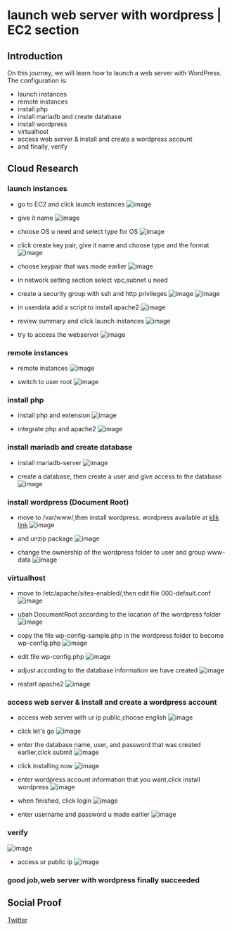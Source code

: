 

# launch web server with wordpress | EC2 section 

## Introduction

On this journey, we will learn how to launch a web server with WordPress. The configuration is:
- launch instances
- remote instances
- install php
- install mariadb and create database
- install wordpress
- virtualhost
- access web server & install and create a wordpress account
- and finally, verify

## Cloud Research
### launch instances
- go to EC2 and click launch instances 
![image](https://user-images.githubusercontent.com/120786669/231066287-b79ce3e0-7fc0-4dfb-9c10-801e2733c7da.png)

- give it name 
![image](https://user-images.githubusercontent.com/120786669/231066727-c2d31b95-19da-4a15-8e1b-24bbf20b9fcb.png)

- choose OS u need and select type for OS
![image](https://user-images.githubusercontent.com/120786669/231066823-aaf98aeb-9829-43ed-af87-8c74a3453685.png)

- click create key pair, give it name and choose type and the format
![image](https://user-images.githubusercontent.com/120786669/231067055-a267dca3-6a13-4cbd-99b3-31616bb24e08.png)

- choose keypair that was made earlier
![image](https://user-images.githubusercontent.com/120786669/231067177-8acdcd62-7518-4e63-a1c3-3bffb64a90fc.png)

- in network setting section select vpc,subnet u need
- create a security group with ssh and http privileges
![image](https://user-images.githubusercontent.com/120786669/231068684-b0ea0ef6-d861-4e12-b47e-f7d6b95f5aa1.png)
![image](https://user-images.githubusercontent.com/120786669/231068711-379a1102-3afb-45ce-8cc5-44774de00419.png)

- in userdata add a script to install apache2
![image](https://user-images.githubusercontent.com/120786669/231068915-6a82ef70-7d9f-44e9-b9be-ccc198b784a5.png)

- review summary and click launch instances
![image](https://user-images.githubusercontent.com/120786669/231322097-9293403c-3fb4-40a7-8e2a-37a717706e1b.png)

- try to access the webserver
![image](https://user-images.githubusercontent.com/120786669/231069138-12121089-d77f-4cf5-8d43-9402971f9b7f.png)

### remote instances
- remote instances
![image](https://user-images.githubusercontent.com/120786669/231069265-83827cc8-5e06-4938-aa8c-a272e6fe828f.png)

- switch to user root
![image](https://user-images.githubusercontent.com/120786669/231069374-8897f9ba-8fa6-4fe7-b4ae-7e9fdea6b6c3.png)

### install php 
- install php and extension
![image](https://user-images.githubusercontent.com/120786669/231069456-6d957b75-7a16-4047-a660-760fe9dcb241.png)

- integrate php and apache2
![image](https://user-images.githubusercontent.com/120786669/231317450-33891ed4-d481-44bb-a0cb-b70b42e2c4d1.png)

### install mariadb and create database
- install mariadb-server
![image](https://user-images.githubusercontent.com/120786669/231317879-73693168-46b9-4029-a4c3-3b2e6f4c07ab.png)

- create a database, then create a user and give access to the database
![image](https://user-images.githubusercontent.com/120786669/231318276-2a8d83a9-9e9e-4c43-bc93-0e5154f73dfd.png)

### install wordpress (Document Root)
- move to /var/www/,then install wordpress. wordpress available at [klik link](https://wordpress.org/latest.zip)
![image](https://user-images.githubusercontent.com/120786669/231318815-a607aaf0-6a6c-4cac-b77c-7ebe7fa14872.png)

- and unzip package
![image](https://user-images.githubusercontent.com/120786669/231318871-6d5bbbc9-cd39-4539-bb25-33bb2ec51d4d.png)

- change the ownership of the wordpress folder to user and group www-data
![image](https://user-images.githubusercontent.com/120786669/231319015-de528769-efd5-474d-8054-aa6a259f0867.png)

### virtualhost
- move to /etc/apache/sites-enabled/,then edit file 000-default.conf
![image](https://user-images.githubusercontent.com/120786669/231319145-96172321-aa61-49af-9b12-3d9b4b8375b5.png)

- ubah DocumentRoot according to the location of the wordpress folder
![image](https://user-images.githubusercontent.com/120786669/231319284-f082ab88-f3d1-4d9e-9d10-1cf87b2349b3.png)

- copy the file wp-config-sample.php in the wordpress folder to become wp-config.php
![image](https://user-images.githubusercontent.com/120786669/231319781-bdaafd69-d307-46c6-97da-5f6b5e1c5c5e.png)

- edit file wp-config.php
![image](https://user-images.githubusercontent.com/120786669/231319818-581ea11e-5d38-4dcd-b8d3-6520998be047.png)

- adjust according to the database information we have created
![image](https://user-images.githubusercontent.com/120786669/231320011-99ee07c1-75b9-452a-9280-ec8ba82b5fbb.png)

- restart apache2
![image](https://user-images.githubusercontent.com/120786669/231320185-b675da8b-8011-4415-926e-df110fcf3e8a.png)

### access web server & install and create a wordpress account
- access web server with ur ip public,choose english
![image](https://user-images.githubusercontent.com/120786669/231320335-3f383674-6c5d-4284-88bc-17b1cb7ebaf9.png)

- click let's go
![image](https://user-images.githubusercontent.com/120786669/231320338-2ca5ed0a-9b48-47ce-a6d0-bca62f05154e.png)

- enter the database name, user, and password that was created earlier,click submit
![image](https://user-images.githubusercontent.com/120786669/231320769-636d46a8-ba60-41a2-b86f-6a8d67babc8b.png)

- click installing now
![image](https://user-images.githubusercontent.com/120786669/231320820-91316ec8-96db-49a9-b410-9c465b256b80.png)

- enter wordpress account information that you want,click install wordpress
![image](https://user-images.githubusercontent.com/120786669/231320959-102ab997-b602-4125-83e2-663b46996819.png)

- when finished, click login
![image](https://user-images.githubusercontent.com/120786669/231320969-eb9463eb-55bd-4a8f-a117-a2c5733acfc2.png)

- enter username and password u made earlier
![image](https://user-images.githubusercontent.com/120786669/231321065-b7bd712f-0ee1-4fc5-b4a7-de8902ffa31f.png)

### verify
![image](https://user-images.githubusercontent.com/120786669/231321284-e602253b-7d4f-4009-95ed-fa3416405dfb.png)

- access ur public ip 
![image](https://user-images.githubusercontent.com/120786669/231321315-9fa86279-cad4-4646-83c6-7202cbdbb9b6.png)


### good job,web server with wordpress finally succeeded

## Social Proof

[Twitter](https://twitter.com/tiaradwim1306/status/1645961117330706432)
